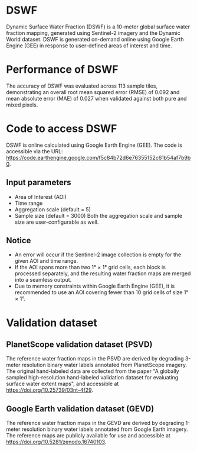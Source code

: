 # DSWF
Dynamic Surface Water Fraction (DSWF) is a 10-meter global surface water fraction mapping, generated using Sentinel-2 imagery and the Dynamic World dataset.
DSWF is generated on-demand online using Google Earth Engine (GEE) in response to user-defined areas of interest and time. 

# Performance of DSWF
The accuracy of DSWF was evaluated across 113 sample tiles, demonstrating an overall root mean squared error (RMSE) of 0.092 and mean absolute error (MAE) of 0.027 when validated against both pure and mixed pixels.

# Code to access DSWF
DSWF is online calculated using Google Earth Engine (GEE). The code is accessible via the URL: https://code.earthengine.google.com/f5c84b72d6e76355152c61b54af7b9b0.
## Input parameters
  - Area of Interest (AOI)
  - Time range
  - Aggregation scale (default = 5)
  - Sample size (default = 3000)
  Both the aggregation scale and sample size are user-configurable as well.
## Notice
  - An error will occur if the Sentinel-2 image collection is empty for the given AOI and time range.
  - If the AOI spans more than two 1° × 1° grid cells, each block is processed separately, and the resulting water fraction maps are merged into a seamless output.
  - Due to memory constraints within Google Earth Engine (GEE), it is recommended to use an AOI covering fewer than 10 grid cells of size 1° × 1°.

# Validation dataset
## PlanetScope validation dataset (PSVD)
The reference water fraction maps in the PSVD are derived by degrading 3-meter resolution binary water labels annotated from PlanetScope imagery. The original hand-labeled data are collected from the paper "A globally sampled high-resolution hand-labeled validation dataset for evaluating surface water extent maps", and accessible at https://doi.org/10.25739/03nt-4f29.
## Google Earth validation dataset (GEVD)
The reference water fraction maps in the GEVD are derived by degrading 1-meter resolution binary water labels annotated from Google Earth imagery. The reference maps are publicly available for use and accessible at https://doi.org/10.5281/zenodo.16740103.
